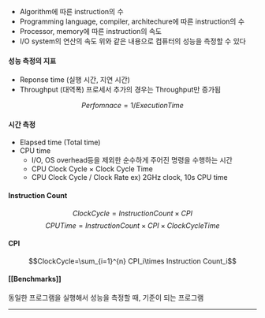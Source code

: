 - Algorithm에 따른 instruction의 수
- Programming language, compiler, architechure에 따른 instruction의 수
- Processor, memory에 따른 instruction의 속도
- I/O system의 연산의 속도
위와 같은 내용으로 컴퓨터의 성능을 측정할 수 있다

#### 성능 측정의 지표
- Reponse time (실행 시간, 지연 시간)
- Throughput (대역폭)
프로세서 추가의 경우는 Throughput만 증가됨

$$Perfomnace = 1/Execution Time$$

#### 시간 측정
- Elapsed time (Total time)
- CPU time
	- I/O, OS overhead등을 제외한 순수하게 주어진 명령을 수행하는 시간
	- CPU Clock Cycle $\times$ Clock Cycle Time
	- CPU Clock Cycle / Clock Rate
ex) 2GHz clock, 10s CPU time

#### Instruction Count
$$ClockCycle=InstructionCount\times CPI$$
$$CPUTime=InstructionCount\times CPI \times ClockCycleTime$$

#### CPI
$$ClockCycle=\sum_{i=1}^{n} CPI_i\times Instruction Count_i$$

#### [[Benchmarks]]
동일한 프로그램을 실행해서 성능을 측정할 때, 기준이 되는 프로그램

---
